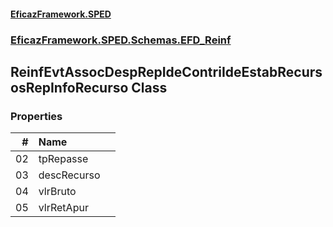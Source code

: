 #### [EficazFramework.SPED](EficazFrameworkSPED.md 'EficazFramework SPED')
### [EficazFramework.SPED.Schemas.EFD_Reinf](EficazFramework.SPED.Schemas.EFD_Reinf.md 'EficazFramework.SPED.Schemas.EFD_Reinf')

## ReinfEvtAssocDespRepIdeContriIdeEstabRecursosRepInfoRecurso Class
### Properties

| # | Name | |
| ---: | :--- | :--- |
| 02 | tpRepasse |  |
| 03 | descRecurso |  |
| 04 | vlrBruto |  |
| 05 | vlrRetApur |  |
